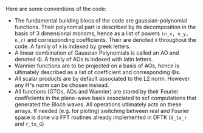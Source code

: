 Here are some conventions of the code:

 - The fundamental building blocs of the code are gaussian-polynomial functions.
   Their polynomial part is described by its decomposition in the basis of 3 dimensional monoms, hence as a list of powers `(n_x, n_y, n_z)` and corresponding  coefficients. Their are denoted `Χ` throughout the code. A family of `Χ` is indexed by greek letters.
 - A linear combination of Gaussian Polynomials is called an AO and denoted Φ. A family of AOs is indexed with latin letters.
 - Wannier functions are to be projected on a basis of AOs, hence is ultimately described as a list of coefficient and corresponding Φs.
 - All scalar products are by default associated to the L2 norm. However any H^s norm can be chosen instead.
 - All functions (GTOs, AOs and Wannier) are stored by their Fourier coefficients in the plane-wave basis associated to scf computations that generated the Bloch waves. All operations utlimately acts on these arrays. If needed (e.g. for ploting) switching between real and Fourier space is done via FFT routines already implemented in DFTK (`G_to_r` and `r_to_G`)
